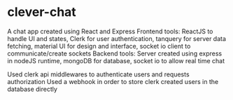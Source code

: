 # clever-chat
A chat app created using React and Express
Frontend tools: ReactJS to handle UI and states, Clerk for user authentication, tanquery for server data fetching, material UI for design and interface, socket io client to communicate/create sockets
Backend tools: Server created using express in nodeJS runtime, mongoDB for database, socket io to allow real time chat

Used clerk api middlewares to authenticate users and requests authorization
Used a webhook in order to store clerk created users in the database directly
